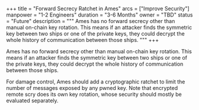 +++
title = "Forward Secrecy Ratchet in Ames"
arcs = ["Improve Security"]
manpower = "1-2 Engineers"
duration = "3-6 Months"
owner = "TBD"
status = "Future"
description = """
Ames has no forward secrecy other than manual on-chain key rotation.  This means if an attacker finds the symmetric key between two ships or one of the private keys, they could decrypt the whole history of communication between those ships.
"""
+++

Ames has no forward secrecy other than manual on-chain key rotation.  This means if an attacker finds the symmetric key between two ships or one of the private keys, they could decrypt the whole history of communication between those ships.

For damage control, Ames should add a cryptographic ratchet to limit the number of messages exposed by any pwned key.  Note that encrypted remote scry does its own key rotation, whose security should mostly be evaluated separately.